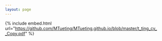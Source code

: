 ```yaml
---
layout: page
---
```


{% include embed.html url="https://github.com/MTueting/MTueting.github.io/blob/master/t_ting_cv__Copy.pdf" %}
